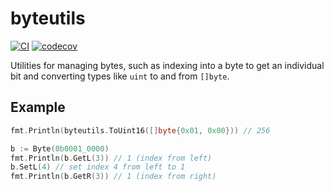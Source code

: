 # byteutils

[![CI](https://github.com/spenserblack/go-byteutils/actions/workflows/ci.yml/badge.svg)](https://github.com/spenserblack/go-byteutils/actions/workflows/ci.yml)
[![codecov](https://codecov.io/gh/spenserblack/go-byteutils/branch/master/graph/badge.svg?token=DfSRqth9QW)](https://codecov.io/gh/spenserblack/go-byteutils)

Utilities for managing bytes, such as indexing into a byte to get an individual
bit and converting types like `uint` to and from `[]byte`.

## Example

```go
fmt.Println(byteutils.ToUint16([]byte{0x01, 0x00})) // 256

b := Byte(0b0001_0000)
fmt.Println(b.GetL(3)) // 1 (index from left)
b.SetL(4) // set index 4 from left to 1
fmt.Println(b.GetR(3)) // 1 (index from right)
```
